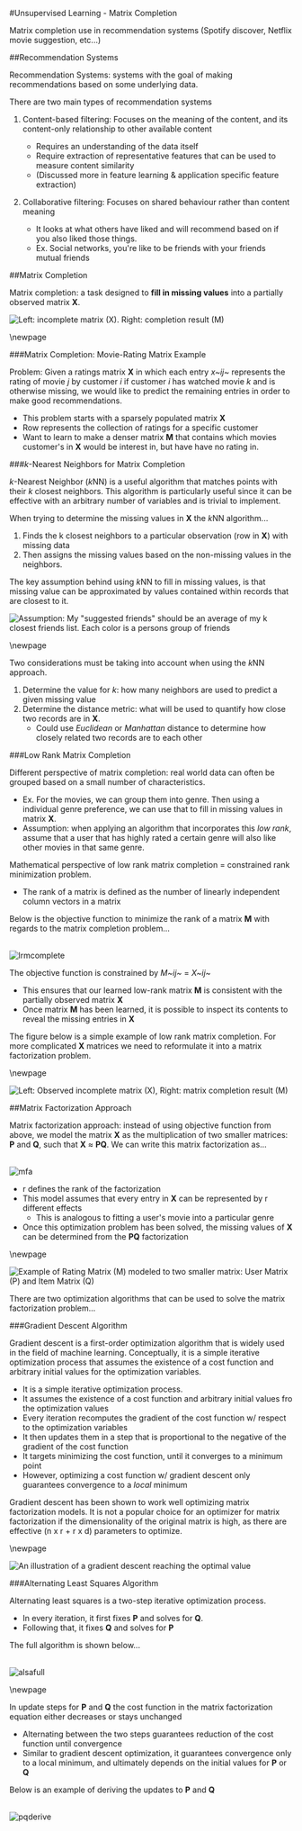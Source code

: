 #Unsupervised Learning - Matrix Completion

Matrix completion use in recommendation systems (Spotify discover, Netflix movie suggestion, etc...)

##Recommendation Systems

Recommendation Systems: systems with the goal of making recommendations based on some underlying data. 

There are two main types of recommendation systems

1. Content-based filtering: Focuses on the meaning of the content, and its content-only relationship to other available content
    
    - Requires an understanding of the data itself
    - Require extraction of representative features that can be used to measure content similarity
    - (Discussed more in feature learning & application specific feature extraction)

2. Collaborative filtering: Focuses on shared behaviour rather than content meaning
    
    - It looks at what others have liked and will recommend based on if you also liked those things. 
    - Ex. Social networks, you're like to be friends with your friends mutual friends

##Matrix Completion

Matrix completion: a task designed to **fill in missing values** into a partially observed matrix **X**. 

![**Left:** incomplete matrix (X). **Right:** completion result (M)](images/matrixcompletion.png)

\newpage

###Matrix Completion: Movie-Rating Matrix Example

Problem: Given a ratings matrix **X** in which each entry *x~ij~* represents the rating of movie *j* by customer *i* if customer *i* has watched movie *k* and is otherwise missing, we would like to predict the remaining entries in order to make good recommendations. 

- This problem starts with a sparsely populated matrix **X**
- Row represents the collection of ratings for a specific customer
- Want to learn to make a denser matrix **M** that contains which movies customer's in **X** would be interest in, but have have no rating in. 

###*k*-Nearest Neighbors for Matrix Completion

*k*-Nearest Neighbor (*k*NN) is a useful algorithm that matches points with their *k* closest neighbors. This algorithm is particularly useful since it can be effective with an arbitrary number of variables and is trivial to implement. 

When trying to determine the missing values in **X** the *k*NN algorithm...

1. Finds the k closest neighbors to a particular observation (row in **X**) with missing data
2. Then assigns the missing values based on the non-missing values in the neighbors. 

The key assumption behind using *k*NN to fill in missing values, is that missing value can be approximated by values contained within records that are closest to it. 

![Assumption: My "suggested friends" should be an average of my k closest friends list. Each color is a persons group of friends](images/knnmatrix.png)

\newpage

Two considerations must be taking into account when using the *k*NN approach. 

1. Determine the value for *k*: how many neighbors are used to predict a given missing value
2. Determine the distance metric: what will be used to quantify how close two records are in **X**. 
    - Could use *Euclidean* or *Manhattan* distance to determine how closely related two records are to each other

###Low Rank Matrix Completion

Different perspective of matrix completion: real world data can often be grouped based on a small number of characteristics. 

- Ex. For the movies, we can group them into genre. Then using a individual genre preference, we can use that to fill in missing values in matrix **X**.
- Assumption: when applying an algorithm that incorporates this *low rank*, assume that a user that has highly rated a certain genre will also like other movies in that same genre. 

Mathematical perspective of low rank matrix completion = constrained rank minimization problem. 

- The rank of a matrix is defined as the number of linearly independent column vectors in a matrix

Below is the objective function to minimize the rank of a matrix **M** with regards to the matrix completion problem...

\
![lrmcomplete](images/lrmcomp.png)

The objective function is constrained by *M~ij~* = *X~ij~*

- This ensures that our learned low-rank matrix **M** is consistent with the partially observed matrix **X**
- Once matrix **M** has been learned, it is possible to inspect its contents to reveal the missing entries in **X**

The figure below is a simple example of low rank matrix completion. For more complicated **X** matrices we need to reformulate it into a matrix factorization problem. 

\newpage

![**Left:** Observed incomplete matrix (X), **Right:** matrix completion result (M)](images/lrmfoto)

##Matrix Factorization Approach

Matrix factorization approach: instead of using objective function from above, we model the matrix **X** as the multiplication of two smaller matrices: **P** and **Q**, such that **X** $\approx$ **PQ**. We can write this matrix factorization as...

\
![mfa](images/mfa.png)

- r defines the rank of the factorization
- This model assumes that every entry in **X** can be represented by r different effects
    - This is analogous to fitting a user's movie into a  particular genre 
- Once this optimization problem has been solved, the missing values of **X** can be determined from the **PQ** factorization

\newpage

![Example of Rating Matrix (M) modeled to two smaller matrix: User Matrix (P) and Item Matrix (Q)](images/rui.png)

There are two optimization algorithms that can be used to solve the matrix factorization problem...

###Gradient Descent Algorithm

Gradient descent is a first-order optimization algorithm that is widely used in the field of machine learning. Conceptually, it is a simple iterative optimization process that assumes the existence of a cost function and arbitrary initial values for the optimization variables. 

- It is a simple iterative optimization process.
- It assumes the existence of a cost function and arbitrary initial values fro the optimization values
- Every iteration recomputes the gradient of the cost function w/ respect to the optimization variables
- It then updates them in a step that is proportional to the negative of the gradient of the cost function
- It targets minimizing the cost function, until it converges to a minimum point
- However, optimizing a cost function w/ gradient descent only guarantees convergence to a *local* minimum

Gradient descent has been shown to work well optimizing matrix factorization models. It is not a popular choice for an optimizer for matrix factorization if the dimensionality of the original matrix is high, as there are effective (n x r + r x d) parameters to optimize.

\newpage

![An illustration of a gradient descent reaching the optimal value](images/gradcent.png)

###Alternating Least Squares Algorithm

Alternating least squares is a two-step iterative optimization process.

- In every iteration, it first fixes **P** and solves for **Q**. 
- Following that, it fixes **Q** and solves for **P**

The full algorithm is shown below...

\
![alsafull](images/alsafull.png)

\newpage

In update steps for **P** and **Q** the cost function in the matrix factorization equation either decreases or stays unchanged

- Alternating between the two steps guarantees reduction of the cost function until convergence
- Similar to gradient descent optimization, it guarantees convergence only to a local minimum, and ultimately depends on the initial values for **P** or **Q**

Below is an example of deriving the updates to **P** and **Q**

\
![pqderive](images/pqderive.png)
